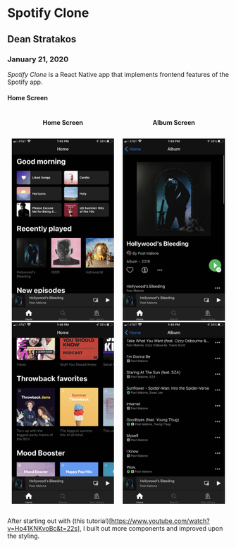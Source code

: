 # Spotify Clone

## Dean Stratakos

### January 21, 2020

*Spotify Clone* is a React Native app that implements frontend features of the Spotify app.

#### Home Screen

<div align="center">
    <div style="display: inline-block">
        <div style:after="content: ''; display: table; clear: both;">
            <div style="float: left; width: 50%;">
                <h4>Home Screen</h4>
                <div style="padding: 10px;">
                    <img src="assets/images/HomeScreenHeader.PNG" alt="Home Screen Header" width="400"/>
                    <img src="assets/images/HomeScreenAlbums.PNG" alt="Home Screen" width="400"/>
                </div>
            </div>
            <div style="float: left; width: 50%;">
                <h4>Album Screen</h4>
                <div style="padding: 10px;">
                    <img src="assets/images/AlbumScreenHeader.PNG" alt="Album Screen Header" width="400"/>
                    <img src="assets/images/AlbumScreenSongList.PNG" alt="Album Screen" width="400"/>
                </div>
            </div>
        </div>
    </div>
</div>

After starting out with (this tutorial)[https://www.youtube.com/watch?v=Ho41KNKvoBc&t=22s], I built out more components and improved upon the styling.
